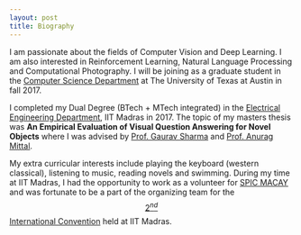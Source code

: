 ```yaml
---
layout: post
title: Biography
---
```


I am passionate about the fields of Computer Vision and Deep Learning. I am
also interested in Reinforcement Learning, Natural Language Processing and
Computational Photography. I will be joining as a graduate student in the 
[Computer Science Department](https://www.cs.utexas.edu/) at The  University of Texas at Austin in fall 2017.
 
I completed my Dual Degree (BTech + MTech integrated) in the [Electrical
 Engineering Department](http://www.ee.iitm.ac.in/), IIT Madras in 2017. The topic
of my masters thesis was **An Empirical Evaluation of Visual Question 
Answering for Novel Objects** where I was advised by [Prof. Gaurav Sharma](http://www.grvsharma.com/research.html) and [Prof. Anurag Mittal](http://www.cse.iitm.ac.in/~amittal/).

My extra curricular interests include playing the keyboard (western
 classical), listening to music, reading novels and swimming. During my
time at IIT Madras, I had the opportunity to work as a volunteer for
[SPIC MACAY](http://spicmacay.com/) and was fortunate to be a part of the
organizing team for the [$$2^{nd}$$ International Convention](http://spicmacay.com/intcon/2014) held at IIT Madras.

